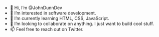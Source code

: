 - 👋 Hi, I’m @JohnDunnDev
- 👀 I’m interested in software development.
- 🌱 I’m currently learning HTML, CSS, JavaScript.
- 💞️ I’m looking to collaborate on anything. I just want to build cool stuff.
- 📫 Feel free to reach out on Twitter.

<!---
JohnDunnDev/JohnDunnDev is a ✨ special ✨ repository because its `README.md` (this file) appears on your GitHub profile.
You can click the Preview link to take a look at your changes.
--->
